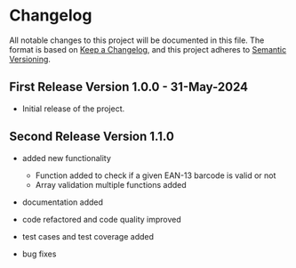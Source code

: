 # Changelog

All notable changes to this project will be documented in this file. The format is based on [Keep a Changelog](https://keepachangelog.com/en/1.0.0/), and this project adheres to [Semantic Versioning](https://semver.org/spec/v2.0.0.html).

## First Release Version 1.0.0 - 31-May-2024

- Initial release of the project.

## Second Release Version 1.1.0

-  added new functionality
   -  Function added to check if a given EAN-13 barcode is valid or not
   -  Array validation multiple functions added
  
-  documentation added
-  code refactored and code quality improved
-  test cases and test coverage added
-  bug fixes
